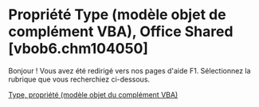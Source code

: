 
# Propriété Type (modèle objet de complément VBA), Office Shared [vbob6.chm104050]

Bonjour ! Vous avez été redirigé vers nos pages d'aide F1. Sélectionnez la rubrique que vous recherchiez ci-dessous.

[Type, propriété (modèle objet du complément VBA)](http://msdn.microsoft.com/library/358eca6e-05fd-2c01-f004-b80bd909338e%28Office.15%29.aspx)
